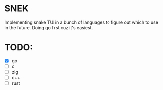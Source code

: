 # SNEK
Implementing snake TUI in a bunch of languages to figure out which to use in the future. Doing go first cuz it's easiest.

# TODO:
- [x] go
- [ ] c
- [ ] zig
- [ ] c++
- [ ] rust

